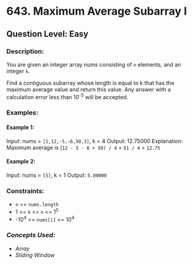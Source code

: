 # 643. Maximum Average Subarray I
## Question Level: Easy
### Description:
You are given an integer array nums consisting of `n` elements, and an integer `k`.

Find a contiguous subarray whose length is equal to k that has the maximum average value and return this value. Any answer with a calculation error less than 10<sup>-5</sup> will be accepted.

### Examples:
#### Example 1:

Input: nums = `[1,12,-5,-6,50,3]`, k = 4
Output: 12.75000
Explanation: Maximum average is (`12 - 5 - 6 + 50) / 4` = `51 / 4` = `12.75`
#### Example 2:

Input: nums = `[5]`, k = 1
Output: `5.00000`

### Constraints:

- `n` == `nums.length`
- 1 <= `k` <= `n` <= 1<sup>5</sup>
- -10<sup>4</sup> <= `nums[i]` <= 10<sup>4</sup>

### <i>Concepts Used:
- Array
- Sliding Window</i>